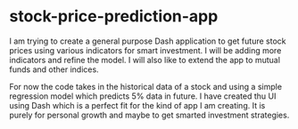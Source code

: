 # stock-price-prediction-app
I am trying to create a general purpose Dash application to get future stock prices using various indicators for smart investment. I will be adding more indicators and refine the model. I will also like to extend the app to mutual funds and other indices.

For now the code takes in the historical data of a stock and using a simple regression model which predicts 5% data in future. I have created thu UI using Dash which is a perfect fit for the kind of app I am creating. It is purely for personal growth and maybe to get smarted investment strategies.
